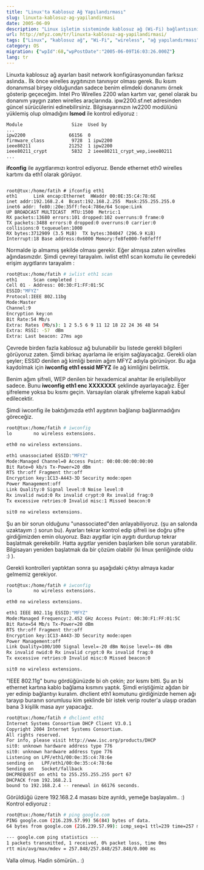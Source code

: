 ```yaml
---
title: "Linux'ta Kablosuz Ağ Yapılandırması"
slug: linuxta-kablosuz-ag-yapilandirmasi
date: 2005-06-09
description: "Linux işletim sisteminde kablosuz ağ (Wi-Fi) bağlantısının nasıl yapılandırılacağını öğrenin. Bu rehber, `lsmod`, `ifconfig`, `iwlist` ve `iwconfig` komutlarıyla sürücü kontrolü, ağ tarama, ESSID ve WEP anahtarı ayarlama adımlarını içerir."
url: http://mfyz.com/tr/linuxta-kablosuz-ag-yapilandirmasi/
tags: ["Linux", "kablosuz ağ", "Wi-Fi", "wireless", "ağ yapılandırması", "ifconfig", "iwconfig", "iwlist", "WEP", "ESSID", "işletim sistemi", "OS", "ipw2200", "dhclient"]
category: OS
migration: {"wpId":68,"wpPostDate":"2005-06-09T16:03:26.000Z"}
lang: tr
---
```


Linuxta kablosuz ağ ayarları basit network konfigürasyonundan farksız aslında.. İlk önce wirelles aygıtınızın tanınıyor olması gerek. Bu kısım donanımsal birşey olduğundan sadece benim elimdeki donanımı örnek gösterip geçeceğim. Intel Pro Wirelles 2200 wlan kartım var, genel olarak bu donanım yaygın zaten wirelles araçlarında. ipw2200.sf.net adresinden güncel sürücülerini edinebilirsiniz. Bilgisayarınızın iw2200 modülünü yüklemiş olup olmadığını **lsmod** ile kontrol ediyoruz :

```
Module                  Size  Used by
...
ipw2200                66156  0
firmware_class          9728  1 ipw2200
ieee80211              21252  1 ipw2200
ieee80211_crypt         5832  2 ieee80211_crypt_wep,ieee80211
...

```
**ifconfig** ile aygıtlarımızı kontrol ediyoruz. Bende ethernet eth0 wirelles kartımı da eth1 olarak görüyor.
```

root@tux:/home/fatih # ifconfig eth1
eth1      Link encap:Ethernet  HWaddr 00:0E:35:C4:78:6E
inet addr:192.168.2.4  Bcast:192.168.2.255  Mask:255.255.255.0
inet6 addr: fe80::20e:35ff:fec4:786e/64 Scope:Link
UP BROADCAST MULTICAST  MTU:1500  Metric:1
RX packets:13680 errors:101 dropped:102 overruns:0 frame:0
TX packets:3488 errors:0 dropped:0 overruns:0 carrier:0
collisions:0 txqueuelen:1000
RX bytes:3712909 (3.5 MiB)  TX bytes:304047 (296.9 KiB)
Interrupt:18 Base address:0x6000 Memory:fe8fe000-fe8fefff
```

Normalde ip almamış şekilde olması gerekir. Eğer almışsa zaten wirelles ağındasınızdır. Şimdi çevreyi tarayalım. iwlist eth1 scan komutu ile çevredeki erişim aygıtlarını tarayalım :

```sh
root@tux:/home/fatih # iwlist eth1 scan
eth1      Scan completed :
Cell 01 - Address: 00:30:F1:FF:01:5C
ESSID:"MFYZ"
Protocol:IEEE 802.11bg
Mode:Master
Channel:9
Encryption key:on
Bit Rate:54 Mb/s
Extra: Rates (Mb/s): 1 2 5.5 6 9 11 12 18 22 24 36 48 54
Extra: RSSI: -57  dBm
Extra: Last beacon: 27ms ago
```

Çevrede birden fazla kablosuz ağ bulunabilir bu listede gerekli bilgileri görüyoruz zaten. Şimdi birkaç ayarlama ile erişim sağlayacağız. Gerekli olan şeyler; ESSID denilen ağ kimliği benim ağım MFYZ adıyla görünüyor. Bu ağa kaydolmak için **iwconfig eth1 essid MFYZ** ile ağ kimliğini belirttik.

Benim ağım şifreli, WEP denilen bir hexademical anahtar ile erişilebiliyor sadece. Bunu **iwconfig eth1 enc XXXXXXX** şeklinde ayarlayacağız. Eğer şifreleme yoksa bu kısmı geçin. Varsayılan olarak şifreleme kapalı kabul edilecektir.

Şimdi iwconfig ile baktığımızda eth1 aygıtının bağlanıp bağlanmadığını göreceğiz.

```sh
root@tux:/home/fatih # iwconfig
lo        no wireless extensions.

eth0 no wireless extensions.

eth1 unassociated ESSID:"MFYZ"
Mode:Managed Channel=0 Access Point: 00:00:00:00:00:00
Bit Rate=0 kb/s Tx-Power=20 dBm
RTS thr:off Fragment thr:off
Encryption key:1C13-A443-3D Security mode:open
Power Management:off
Link Quality:0 Signal level:0 Noise level:0
Rx invalid nwid:0 Rx invalid crypt:0 Rx invalid frag:0
Tx excessive retries:0 Invalid misc:1 Missed beacon:0

sit0 no wireless extensions.
```

Şu an bir sorun olduğunu "unassociated"den anlayabiliyoruz. (şu an salonda uzaktayım :) sorun bu). Ayarları tekrar kontrol edip şifreli ise doğru şifre girdiğimizden emin oluyoruz. Bazı aygıtlar için aygıtı durdurup tekrar başlatmak gerekebilir. Hatta aygıtlar yeniden başlarken bile sorun yaratabilir. Bilgisayarı yeniden başlatmak da bir çözüm olabilir (ki linux şenliğinde oldu :) ).

Gerekli kontrolleri yaptıktan sonra şu aşağıdaki çıktıyı almaya kadar gelmemiz gerekiyor.

```sh
root@tux:/home/fatih # iwconfig
lo        no wireless extensions.

eth0 no wireless extensions.

eth1 IEEE 802.11g ESSID:"MFYZ"
Mode:Managed Frequency:2.452 GHz Access Point: 00:30:F1:FF:01:5C
Bit Rate=54 Mb/s Tx-Power=20 dBm
RTS thr:off Fragment thr:off
Encryption key:1C13-A443-3D Security mode:open
Power Management:off
Link Quality=100/100 Signal level=-20 dBm Noise level=-86 dBm
Rx invalid nwid:0 Rx invalid crypt:0 Rx invalid frag:0
Tx excessive retries:0 Invalid misc:0 Missed beacon:0

sit0 no wireless extensions.
```

"IEEE 802.11g" bunu gördüğünüzde bi oh çekin; zor kısmı bitti. Şu an bi ethernet kartına kablo bağlama kısmını yaptık. Şimdi eriştiğimiz ağdan bir yer edinip bağlantıyı kuralım. dhclient eth1 komutunu girdiğinizde hemen ağı tarayıp buranın sorumlusu kim şeklinde bir istek verip router'a ulaşıp oradan bana 3 kişilik masa ayır yapacağız.

```sh
root@tux:/home/fatih # dhclient eth1
Internet Systems Consortium DHCP Client V3.0.1
Copyright 2004 Internet Systems Consortium.
All rights reserved.
For info, please visit http://www.isc.org/products/DHCP
sit0: unknown hardware address type 776
sit0: unknown hardware address type 776
Listening on LPF/eth1/00:0e:35:c4:78:6e
sending on   LPF/eth1/00:0e:35:c4:78:6e
Sending on   Socket/fallback
DHCPREQUEST on eth1 to 255.255.255.255 port 67
DHCPACK from 192.168.2.1
bound to 192.168.2.4 -- renewal in 66176 seconds.
```

Görüldüğü üzere 192.168.2.4 masası bize ayrıldı, yemeğe başlayalım.. :) Kontrol ediyoruz :

```sh
root@tux:/home/fatih # ping google.com
PING google.com (216.239.57.99) 56(84) bytes of data.
64 bytes from google.com (216.239.57.99): icmp_seq=1 ttl=239 time=257 ms

--- google.com ping statistics ---
1 packets transmitted, 1 received, 0% packet loss, time 0ms
rtt min/avg/max/mdev = 257.848/257.848/257.848/0.000 ms
```

Valla olmuş. Hadin sömürün.. :)